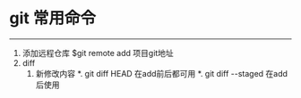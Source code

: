 # git 常用命令

***

1.  添加远程仓库 
    $git remote add 项目git地址
2.  diff 
    1. 新修改内容
        *. git diff HEAD 在add前后都可用
        *. git diff --staged 在add后使用
